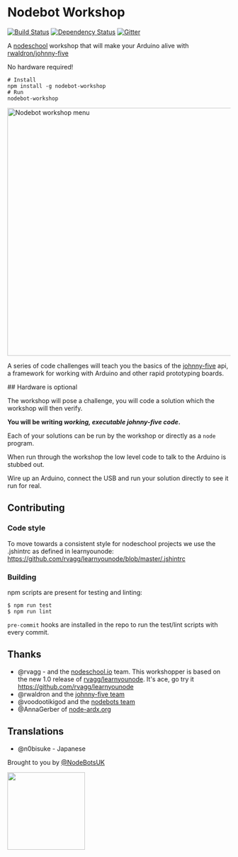 # Nodebot Workshop

[![Build Status](https://travis-ci.org/tableflip/nodebot-workshop.svg?branch=master)](https://travis-ci.org/tableflip/nodebot-workshop) [![Dependency Status](https://david-dm.org/tableflip/nodebot-workshop.svg)](https://david-dm.org/tableflip/nodebot-workshop) [![Gitter](https://badges.gitter.im/join_chat.svg)](https://gitter.im/tableflip/nodebot-workshop?utm_source=badge&utm_medium=badge&utm_campaign=pr-badge&utm_content=badge)

A [nodeschool][1] workshop that will make your Arduino alive with [rwaldron/johnny-five][2]

No hardware required!

```shell
# Install
npm install -g nodebot-workshop
# Run
nodebot-workshop
```

<img src="https://raw.githubusercontent.com/tableflip/nodebot-workshop/master/screenshot.png" width="560" alt="Nodebot workshop menu">

A series of code challenges will teach you the basics of the [johnny-five][2] api, a framework for working with Arduino and other rapid prototyping boards.

## Hardware is optional

The workshop will pose a challenge, you will code a solution which the workshop will then verify.

**You will be writing _working, executable johnny-five code_.**

Each of your solutions can be run by the workshop or directly as a `node` program.

When run through the workshop the low level code to talk to the Arduino is stubbed out.

Wire up an Arduino, connect the USB and run your solution directly to see it run for real.

## Contributing

### Code style

To move towards a consistent style for nodeschool projects we use the .jshintrc
as defined in learnyounode: https://github.com/rvagg/learnyounode/blob/master/.jshintrc

### Building

npm scripts are present for testing and linting:

```
$ npm run test
$ npm run lint
```

`pre-commit` hooks are installed in the repo to run the test/lint scripts with every commit.

## Thanks

- @rvagg - and the [nodeschool.io][1] team. This workshopper is based on the new 1.0 release of [rvagg/learnyounode](https://github.com/rvagg/learnyounode). It's ace, go try it https://github.com/rvagg/learnyounode
- @rwaldron and the [johnny-five team](https://github.com/rwaldron/johnny-five/graphs/contributors)
- @voodootikigod and the [nodebots team](http://nodebots.io/core.html)
- @AnnaGerber of [node-ardx.org](http://node-ardx.org/)

## Translations

- @n0bisuke - Japanese

[1]: http://nodeschool.io/
[2]: https://github.com/rwaldron/johnny-five

Brought to you by [@NodeBotsUK](https://twitter.com/NodeBotsUK)

<img src="http://nodebots.io/img/nodebot.png" width="175">
